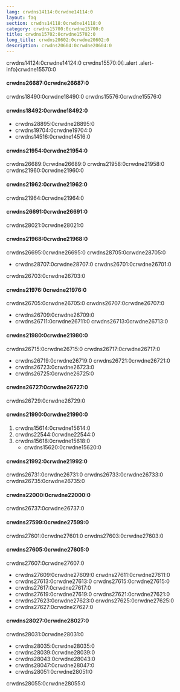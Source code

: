 ```yaml
---
lang: crwdns14114:0crwdne14114:0
layout: faq
section: crwdns14118:0crwdne14118:0
category: crwdns15700:0crwdne15700:0
title: crwdns15702:0crwdne15702:0
long_title: crwdns20602:0crwdne20602:0
description: crwdns20604:0crwdne20604:0
---
```


crwdns14124:0crwdne14124:0
crwdns15570:0{:.alert .alert-info}crwdne15570:0

#### crwdns26687:0crwdne26687:0
crwdns18490:0crwdne18490:0 crwdns15576:0crwdne15576:0

#### crwdns18492:0crwdne18492:0
- crwdns28895:0crwdne28895:0
- crwdns19704:0crwdne19704:0
- crwdns14516:0crwdne14516:0

#### crwdns21954:0crwdne21954:0
crwdns26689:0crwdne26689:0 crwdns21958:0crwdne21958:0 crwdns21960:0crwdne21960:0

#### crwdns21962:0crwdne21962:0
crwdns21964:0crwdne21964:0

#### crwdns26691:0crwdne26691:0
crwdns28021:0crwdne28021:0

#### crwdns21968:0crwdne21968:0
crwdns26695:0crwdne26695:0 crwdns28705:0crwdne28705:0
- crwdns28707:0crwdne28707:0 crwdns26701:0crwdne26701:0

crwdns26703:0crwdne26703:0

#### crwdns21976:0crwdne21976:0
crwdns26705:0crwdne26705:0 crwdns26707:0crwdne26707:0

- crwdns26709:0crwdne26709:0
- crwdns26711:0crwdne26711:0 crwdns26713:0crwdne26713:0

#### crwdns21980:0crwdne21980:0
crwdns26715:0crwdne26715:0 crwdns26717:0crwdne26717:0
- crwdns26719:0crwdne26719:0 crwdns26721:0crwdne26721:0
- crwdns26723:0crwdne26723:0
- crwdns26725:0crwdne26725:0

#### crwdns26727:0crwdne26727:0
crwdns26729:0crwdne26729:0

#### crwdns21990:0crwdne21990:0
1. crwdns15614:0crwdne15614:0
1. crwdns22544:0crwdne22544:0
1. crwdns15618:0crwdne15618:0
   - crwdns15620:0crwdne15620:0

#### crwdns21992:0crwdne21992:0
crwdns26731:0crwdne26731:0 crwdns26733:0crwdne26733:0 crwdns26735:0crwdne26735:0

#### crwdns22000:0crwdne22000:0
crwdns26737:0crwdne26737:0

#### crwdns27599:0crwdne27599:0
crwdns27601:0crwdne27601:0 crwdns27603:0crwdne27603:0

#### crwdns27605:0crwdne27605:0
crwdns27607:0crwdne27607:0
- crwdns27609:0crwdne27609:0 crwdns27611:0crwdne27611:0
- crwdns27613:0crwdne27613:0 crwdns27615:0crwdne27615:0
- crwdns27617:0crwdne27617:0
- crwdns27619:0crwdne27619:0 crwdns27621:0crwdne27621:0
- crwdns27623:0crwdne27623:0 crwdns27625:0crwdne27625:0
- crwdns27627:0crwdne27627:0

#### crwdns28027:0crwdne28027:0
crwdns28031:0crwdne28031:0
- crwdns28035:0crwdne28035:0
- crwdns28039:0crwdne28039:0
- crwdns28043:0crwdne28043:0
- crwdns28047:0crwdne28047:0
- crwdns28051:0crwdne28051:0

crwdns28055:0crwdne28055:0
